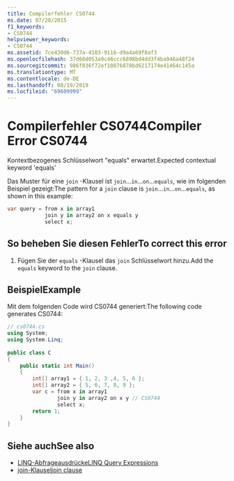 ```yaml
---
title: Compilerfehler CS0744
ms.date: 07/20/2015
f1_keywords:
- CS0744
helpviewer_keywords:
- CS0744
ms.assetid: 7ce430d6-737a-4103-9116-d9a4a69f8af3
ms.openlocfilehash: 37d68d053a9c46ccc6898bd4dd3f4ba946a48f24
ms.sourcegitcommit: 986f836f72ef10876878bd6217174e41464c145a
ms.translationtype: MT
ms.contentlocale: de-DE
ms.lasthandoff: 08/19/2019
ms.locfileid: "69609999"
---
```

# <a name="compiler-error-cs0744"></a><span data-ttu-id="b7182-102">Compilerfehler CS0744</span><span class="sxs-lookup"><span data-stu-id="b7182-102">Compiler Error CS0744</span></span>
<span data-ttu-id="b7182-103">Kontextbezogenes Schlüsselwort "equals" erwartet.</span><span class="sxs-lookup"><span data-stu-id="b7182-103">Expected contextual keyword 'equals'</span></span>  
  
 <span data-ttu-id="b7182-104">Das Muster für eine `join` -Klausel ist `join`...`in`...`on`...`equals`, wie im folgenden Beispiel gezeigt:</span><span class="sxs-lookup"><span data-stu-id="b7182-104">The pattern for a `join` clause is `join`...`in`...`on`...`equals`, as shown in this example:</span></span>  
  
```csharp  
var query = from x in array1  
            join y in array2 on x equals y  
            select x;  
```  
  
## <a name="to-correct-this-error"></a><span data-ttu-id="b7182-105">So beheben Sie diesen Fehler</span><span class="sxs-lookup"><span data-stu-id="b7182-105">To correct this error</span></span>  
  
1. <span data-ttu-id="b7182-106">Fügen Sie der `equals` -Klausel das `join` Schlüsselwort hinzu.</span><span class="sxs-lookup"><span data-stu-id="b7182-106">Add the `equals` keyword to the `join` clause.</span></span>  
  
## <a name="example"></a><span data-ttu-id="b7182-107">Beispiel</span><span class="sxs-lookup"><span data-stu-id="b7182-107">Example</span></span>  
 <span data-ttu-id="b7182-108">Mit dem folgenden Code wird CS0744 generiert:</span><span class="sxs-lookup"><span data-stu-id="b7182-108">The following code generates CS0744:</span></span>  
  
```csharp  
// cs0744.cs  
using System;  
using System.Linq;  
  
public class C  
{  
    public static int Main()  
    {  
        int[] array1 = { 1, 2, 3 ,4, 5, 6 };  
        int[] array2 = { 5, 6, 7, 8, 9 };  
        var c = from x in array1  
                join y in array2 on x y // CS0744  
                select x;  
        return 1;  
    }  
}  
```  
  
## <a name="see-also"></a><span data-ttu-id="b7182-109">Siehe auch</span><span class="sxs-lookup"><span data-stu-id="b7182-109">See also</span></span>

- [<span data-ttu-id="b7182-110">LINQ-Abfrageausdrücke</span><span class="sxs-lookup"><span data-stu-id="b7182-110">LINQ Query Expressions</span></span>](../programming-guide/linq-query-expressions/index.md)
- [<span data-ttu-id="b7182-111">join-Klausel</span><span class="sxs-lookup"><span data-stu-id="b7182-111">join clause</span></span>](../language-reference/keywords/join-clause.md)
